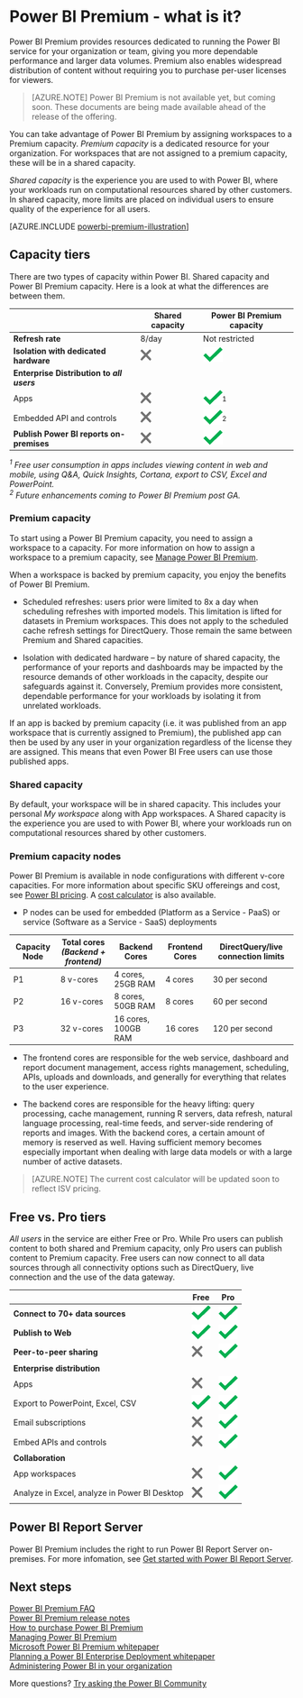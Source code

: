 <properties
   pageTitle="Power BI Pro content - what is it?"
   description="Power BI Premium is dedicated capacity for your organization or team, giving you more dependable performance and larger data volumes, without requiring you to purchase per-user licenses."
   services="powerbi"
   documentationCenter=""
   authors="guyinacube"
   manager="erikre"
   backup=""
   editor=""
   tags=""
   qualityFocus="no"
   qualityDate=""/>
<tags
   ms.service="powerbi"
   ms.devlang="NA"
   ms.topic="get-started-article"
   ms.tgt_pltfrm="NA"
   ms.workload="powerbi"
   ms.date="06/12/2017"
   ms.author="asaxton"/>

# Power BI Premium - what is it?

Power BI Premium provides resources dedicated to running the Power BI service for your organization or team, giving you more dependable performance and larger data volumes. Premium also enables widespread distribution of content without requiring you to purchase per-user licenses for viewers.

> [AZURE.NOTE] Power BI Premium is not available yet, but coming soon. These documents are being made available ahead of the release of the offering.

You can take advantage of Power BI Premium by assigning workspaces to a Premium capacity. *Premium capacity* is a dedicated resource for your organization. For workspaces that are not assigned to a premium capacity, these will be in a shared capacity.

*Shared capacity* is the experience you are used to with Power BI, where your workloads run on computational resources shared by other customers. In shared capacity, more limits are placed on individual users to ensure quality of the experience for all users.

[AZURE.INCLUDE [powerbi-premium-illustration](../includes/powerbi-premium-illustration.md)]

## Capacity tiers

There are two types of capacity within Power BI. Shared capacity and Power BI Premium capacity. Here is a look at what the differences are between them.

||Shared capacity|Power BI Premium capacity|
|---------|---------|---------|
|**Refresh rate**|8/day|Not restricted|
|**Isolation with dedicated hardware**|![](media/common/not-available.png "Not available")|![](media/powerbi-premium/available.png "Available")|
|**Enterprise Distribution to** ***all users***|||
|Apps|![](media/common/not-available.png "Not available")|![](media/powerbi-premium/available.png "Available")<sup>1</sup>|
|Embedded API and controls|![](media/common/not-available.png "Not available")|![](media/powerbi-premium/available.png "Available")<sup>2</sup>|
|**Publish Power BI reports on-premises**|![](media/common/not-available.png "Not available")|![](media/powerbi-premium/available.png "Available")|

*<sup>1</sup> Free user consumption in apps includes viewing content in web and mobile, using Q&A, Quick Insights, Cortana, export to CSV, Excel and PowerPoint.*  
*<sup>2</sup> Future enhancements coming to Power BI Premium post GA.*

### Premium capacity

To start using a Power BI Premium capacity, you need to assign a workspace to a capacity. For more information on how to assign a workspace to a premium capacity, see [Manage Power BI Premium](powerbi-admin-premium-manage.md).

When a workspace is backed by premium capacity, you enjoy the benefits of Power BI Premium.

* Scheduled refreshes: users prior were limited to 8x a day when scheduling refreshes with imported models. This limitation is lifted for datasets in Premium workspaces. This does not apply to the scheduled cache refresh settings for DirectQuery. Those remain the same between Premium and Shared capacities.

* Isolation with dedicated hardware – by nature of shared capacity, the performance of your reports and dashboards may be impacted by the resource demands of other workloads in the capacity, despite our safeguards against it. Conversely, Premium provides more consistent, dependable performance for your workloads by isolating it from unrelated workloads.

If an app is backed by premium capacity (i.e. it was published from an app workspace that is currently assigned to Premium), the published app can then be used by any user in your organization regardless of the license they are assigned. This means that even Power BI Free users can use those published apps.

### Shared capacity

By default, your workspace will be in shared capacity. This includes your personal *My workspace* along with App workspaces. A Shared capacity is the experience you are used to with Power BI, where your workloads run on computational resources shared by other customers.

### Premium capacity nodes

Power BI Premium is available in node configurations with different v-core capacities. For more information about specific SKU offereings and cost, see [Power BI pricing](https://powerbi.microsoft.com/pricing/). A [cost calculator](https://powerbi.microsoft.com/calculator/) is also available.

- P nodes can be used for embedded (Platform as a Service - PaaS) or service (Software as a Service - SaaS) deployments

|Capacity Node|Total cores<br/>*(Backend + frontend)*|Backend Cores|Frontend Cores|DirectQuery/live connection limits|
|---------|---------|---------|---------|---------|
|P1|8 v-cores|4 cores, 25GB RAM|4 cores|30 per second|
|P2|16 v-cores|8 cores, 50GB RAM|8 cores|60 per second|
|P3|32 v-cores|16 cores, 100GB RAM|16 cores|120 per second|

* The frontend cores are responsible for the web service, dashboard and report document management, access rights management, scheduling, APIs, uploads and downloads, and generally for everything that relates to the user experience.

* The backend cores are responsible for the heavy lifting: query processing, cache management, running R servers, data refresh, natural language processing, real-time feeds, and server-side rendering of reports and images. With the backend cores, a certain amount of memory is reserved as well. Having sufficient memory becomes especially important when dealing with large data models or with a large number of active datasets.

> [AZURE.NOTE] The current cost calculator will be updated soon to reflect ISV pricing.

## Free vs. Pro tiers

*All users* in the service are either Free or Pro. While Pro users can publish content to both shared and Premium capacity, only Pro users can publish content to Premium capacity. Free users can now connect to all data sources through all connectivity options such as DirectQuery, live connection and the use of the data gateway.

||Free|Pro|
|---------|---------|---------|
|**Connect to 70+ data sources**|![](media/powerbi-premium/available.png "Available")|![](media/powerbi-premium/available.png "Available")|
|**Publish to Web**|![](media/powerbi-premium/available.png "Available")|![](media/powerbi-premium/available.png "Available")|
|**Peer-to-peer sharing**|![](media/common/not-available.png "Not available")|![](media/powerbi-premium/available.png "Available")|
|**Enterprise distribution**|||
|Apps|![](media/common/not-available.png "Not available")|![](media/powerbi-premium/available.png "Available")|
|Export to PowerPoint, Excel, CSV|![](media/powerbi-premium/available.png "Available")|![](media/powerbi-premium/available.png "Available")|
|Email subscriptions|![](media/common/not-available.png "Not available")|![](media/powerbi-premium/available.png "Available")|
|Embed APIs and controls|![](media/common/not-available.png "Not available")|![](media/powerbi-premium/available.png "Available")|
|**Collaboration**|||
|App workspaces|![](media/common/not-available.png "Not available")|![](media/powerbi-premium/available.png "Available")|
|Analyze in Excel, analyze in Power BI Desktop|![](media/common/not-available.png "Not available")|![](media/powerbi-premium/available.png "Available")|

## Power BI Report Server

Power BI Premium includes the right to run Power BI Report Server on-premises. For more infomation, see [Get started with Power BI Report Server](report-server/reportserver-get-started.md).

## Next steps

[Power BI Premium FAQ](powerbi-premium-faq.md)  
[Power BI Premium release notes](powerbi-premium-release-notes.md)  
[How to purchase Power BI Premium](powerbi-admin-premium-purchase.md)  
[Managing Power BI Premium](powerbi-admin-premium-manage.md)  
[Microsoft Power BI Premium whitepaper](https://aka.ms/pbipremiumwhitepaper)  
[Planning a Power BI Enterprise Deployment whitepaper](https://aka.ms/pbienterprisedeploy)  
[Administering Power BI in your organization](powerbi-admin-administering-power-bi-in-your-organization.md)  

More questions? [Try asking the Power BI Community](https://community.powerbi.com/)